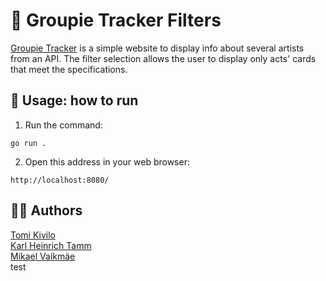 # 🎸 Groupie Tracker Filters

[Groupie Tracker](https://github.com/01-edu/public/tree/master/subjects/groupie-tracker-filters "Project description") is a simple website to display info about several artists from an API. The filter selection allows the user to display only acts' cards that meet the specifications.

## 🏃 Usage: how to run
1) Run the command:
```
go run .
```
2) Open this address in your web browser:
```
http://localhost:8080/
```

## 💁‍♂️ Authors
[Tomi Kivilo](https://01.kood.tech/git/tkivilo "Tomi")  
[Karl Heinrich Tamm](https://d36rz30b5p7lsd.cloudfront.net/640/studio/assets/v1630331419301_842414103/35563708_71000319_Heinz_TK_Glass_342g.png "Heinz")  
[Mikael Vaikmäe](https://01.kood.tech/git/mvaikmae "Mikael")  
test